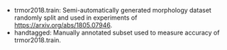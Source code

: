 * trmor2018.train: Semi-automatically generated morphology dataset randomly split and used in experiments of https://arxiv.org/abs/1805.07946.
* handtagged: Manually annotated subset used to measure accuracy of trmor2018.train.
